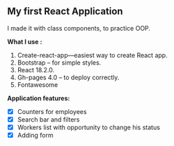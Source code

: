 ## My first React Application

I made it with class components, to practice OOP.

**What I use :**
 1. Create-react-app—easiest way to create React app.
 2. Bootstrap – for simple styles.
 3. React 18.2.0.
 4. Gh-pages 4.0 – to deploy correctly.
 5. Fontawesome

**Application features:**

 - [x] Counters for employees
 - [x] Search bar and filters
 - [x] Workers list with opportunity to change his status
 - [x] Adding form

